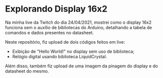 # Explorando Display 16x2

Na minha live da Twitch do dia 24/04/2021, mostrei como o display 16x2 funciona sem o auxílio de bibliotecas do Arduino, detalhando a tabela de comandos e dados presentes no datasheet.

Neste repositório, fiz upload de dois códigos feitos em live:

- Exibição de "Hello World!" no display sem uso de biblioteca;
- Relógio digital usando biblioteca LiquidCrystal.

Além disso, também fiz upload de uma imagem da pinagem do display e do datasheet do mesmo.